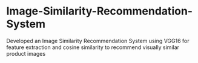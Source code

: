# Image-Similarity-Recommendation-System
Developed an Image Similarity Recommendation System using VGG16 for feature extraction and cosine similarity to recommend visually similar product images
